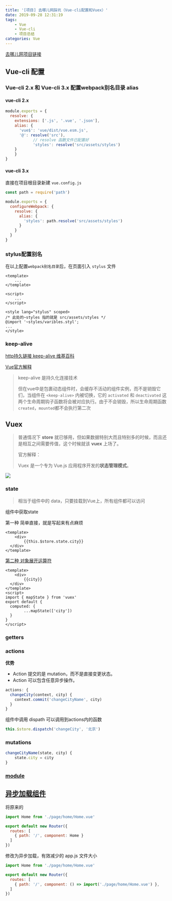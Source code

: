 ```yaml
---
title: '[项目] 去哪儿网踩坑（Vue-cli配置和Vuex）'
date: 2019-09-28 12:31:19
tags:
	- Vue
	- Vue-cli
	- 项目总结
categories: Vue
---
```




[去哪儿网项目链接](https://gitee.com/koler778/qunaerwangtest)

## Vue-cli 配置

### Vue-cli 2.x 和 Vue-cli 3.x 配置webpack别名目录 alias

#### vue-cli 2.x

```js
module.exports = {
  resolve: {
    extensions: ['.js', '.vue', '.json'],
    alias: {
      'vue$': 'vue/dist/vue.esm.js',
      '@': resolve('src'),
			// resolve 函数文件已配置好
			'styles': resolve('src/assets/styles')
    }
	}
}
```



#### vue-cli 3.x 

直接在项目根目录新建 `vue.config.js`

```js
const path = require('path')

module.exports = {
  configureWebpack: {
    resolve: {
      alias: {
        'styles': path.resolve('src/assets/styles')
      }
    }
  }
}

```

<!-- more -->

### stylus配置别名

在以上配置`webpack别名目录`后，在页面引入 `stylus` 文件

```vue
<template>
	...
</template>

<script>
	...
</script>

<style lang="stylus" scoped>
/* 此处的~styles 指的就是 src/assets/styles */
@import '~styles/varibles.styl';
...
</style>
```



### keep-alive

[http持久链接 keep-alive 维基百科](https://zh.wikipedia.org/wiki/HTTP持久连接)

[Vue官方解释](https://cn.vuejs.org/v2/api/#keep-alive)

> keep-alive 是持久化连接技术
>
> 但在vue中是包裹动态组件时，会缓存不活动的组件实例，而不是销毁它们，当组件在 `<keep-alive>` 内被切换，它的 `activated` 和 `deactivated` 这两个生命周期钩子函数将会被对应执行。由于不会销毁，所以生命周期函数 `created`，`mounted`都不会执行第二次



## Vuex

> 普通情况下 **store** 就已够用，但如果数据特别大而且特别多的时候，而且还是相互之间需要传值，这个时候就该 **vuex** 上场了。
>
> 官方解释：
>
> Vuex 是一个专为 Vue.js 应用程序开发的**状态管理模式**。

![](https://vuex.vuejs.org/vuex.png)

### state

> 相当于组件中的 data，只要挂载到Vue上，所有组件都可以访问

组件中获取state

第一种 简单直接，就是写起来有点麻烦

```vue
<template>
	<div>
		{{this.$store.state.city}}
  </div>
</template>
```

[第二种 对象展开运算符](https://vuex.vuejs.org/zh/guide/state.html#%E5%AF%B9%E8%B1%A1%E5%B1%95%E5%BC%80%E8%BF%90%E7%AE%97%E7%AC%A6)

```vue
<template>
	<div>
		{{city}}
  </div>
</template>
<script>
import { mapState } from 'vuex'
export default {
  computed: {
		...mapState(['city'])
  }
}
</script>
```

### getters

### actions

**优势**

- Action 提交的是 mutation，而不是直接变更状态。
- Action 可以包含任意异步操作。

```js
actions: {
  changeCity(context, city) {
    context.commit('changeCityName', city)
  }
}
```

组件中调用 dispath 可以调用到actions内的函数

```js
this.$store.dispatch('changeCity', '北京')
```

### mutations

```js
changeCityName(state, city) {
	state.city = city
}
```

### [module](https://vuex.vuejs.org/zh/guide/modules.html)





## [异步加载组件](https://router.vuejs.org/zh/guide/advanced/lazy-loading.html#%E8%B7%AF%E7%94%B1%E6%87%92%E5%8A%A0%E8%BD%BD)

将原来的

```js
import Home from './page/home/Home.vue'

export default new Router({
  routes: [
    { path: '/', component: Home }
  ]
})
```

修改为异步加载，有效减少的 app.js 文件大小

```js
import Home from './page/home/Home.vue'

export default new Router({
  routes: [
    { path: '/', component: () => import('./page/home/Home.vue') },
  ]
})
```


